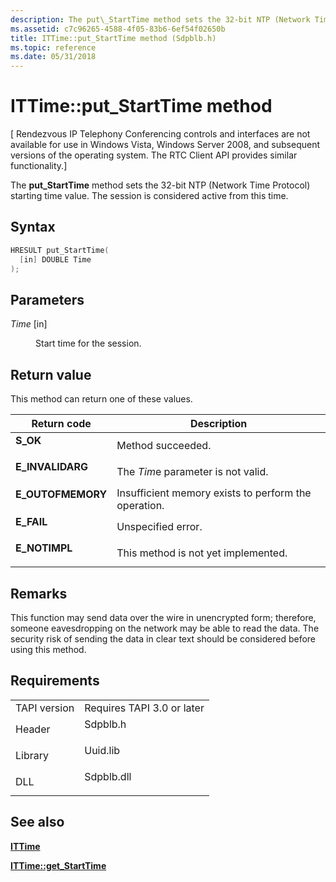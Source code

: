 ```yaml
---
description: The put\_StartTime method sets the 32-bit NTP (Network Time Protocol) starting time value. The session is considered active from this time.
ms.assetid: c7c96265-4588-4f05-83b6-6ef54f02650b
title: ITTime::put_StartTime method (Sdpblb.h)
ms.topic: reference
ms.date: 05/31/2018
---
```


# ITTime::put\_StartTime method

\[ Rendezvous IP Telephony Conferencing controls and interfaces are not available for use in Windows Vista, Windows Server 2008, and subsequent versions of the operating system. The RTC Client API provides similar functionality.\]

The **put\_StartTime** method sets the 32-bit NTP (Network Time Protocol) starting time value. The session is considered active from this time.

## Syntax


```C++
HRESULT put_StartTime(
  [in] DOUBLE Time
);
```



## Parameters

<dl> <dt>

*Time* \[in\]
</dt> <dd>

Start time for the session.

</dd> </dl>

## Return value

This method can return one of these values.



| Return code                                                                                   | Description                                                     |
|-----------------------------------------------------------------------------------------------|-----------------------------------------------------------------|
| <dl> <dt>**S\_OK**</dt> </dl>          | Method succeeded.<br/>                                    |
| <dl> <dt>**E\_INVALIDARG**</dt> </dl>  | The *Tim*e parameter is not valid.<br/>                   |
| <dl> <dt>**E\_OUTOFMEMORY**</dt> </dl> | Insufficient memory exists to perform the operation.<br/> |
| <dl> <dt>**E\_FAIL**</dt> </dl>        | Unspecified error.<br/>                                   |
| <dl> <dt>**E\_NOTIMPL**</dt> </dl>     | This method is not yet implemented.<br/>                  |



 

## Remarks

This function may send data over the wire in unencrypted form; therefore, someone eavesdropping on the network may be able to read the data. The security risk of sending the data in clear text should be considered before using this method.

## Requirements



|                         |                                                                                       |
|-------------------------|---------------------------------------------------------------------------------------|
| TAPI version<br/> | Requires TAPI 3.0 or later<br/>                                                 |
| Header<br/>       | <dl> <dt>Sdpblb.h</dt> </dl>   |
| Library<br/>      | <dl> <dt>Uuid.lib</dt> </dl>   |
| DLL<br/>          | <dl> <dt>Sdpblb.dll</dt> </dl> |



## See also

<dl> <dt>

[**ITTime**](ittime.md)
</dt> <dt>

[**ITTime::get\_StartTime**](ittime-get-starttime.md)
</dt> </dl>

 

 




